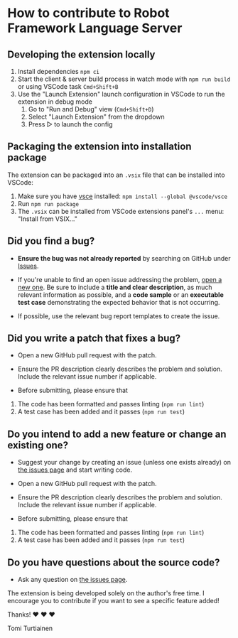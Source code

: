 # How to contribute to Robot Framework Language Server

## Developing the extension locally

1. Install dependencies `npm ci`
2. Start the client & server build process in watch mode with `npm run build` or using VSCode task `Cmd+Shift+B`
3. Use the "Launch Extension" launch configuration in VSCode to run the extension in debug mode
   1. Go to "Run and Debug" view (`Cmd+Shift+D`)
   2. Select "Launch Extension" from the dropdown
   3. Press ▷ to launch the config

## Packaging the extension into installation package

The extension can be packaged into an `.vsix` file that can be installed into VSCode:

1. Make sure you have [vsce](https://github.com/microsoft/vscode-vsce) installed: `npm install --global @vscode/vsce`
2. Run `npm run package`
3. The `.vsix` can be installed from VSCode extensions panel's `...` menu: "Install from VSIX..."

## Did you find a bug?

* **Ensure the bug was not already reported** by searching on GitHub under [Issues](https://github.com/tomi/vscode-rf-language-server/issues).

* If you're unable to find an open issue addressing the problem, [open a new one](https://github.com/tomi/vscode-rf-language-server/issues/new). Be sure to include a **title and clear description**, as much relevant information as possible, and a **code sample** or an **executable test case** demonstrating the expected behavior that is not occurring.

* If possible, use the relevant bug report templates to create the issue.

## Did you write a patch that fixes a bug?

* Open a new GitHub pull request with the patch.

* Ensure the PR description clearly describes the problem and solution. Include the relevant issue number if applicable.

* Before submitting, please ensure that

1. The code has been formatted and passes linting (`npm run lint`)
2. A test case has been added and it passes (`npm run test`)

## Do you intend to add a new feature or change an existing one?

* Suggest your change by creating an issue (unless one exists already) on [the issues page](https://github.com/tomi/vscode-rf-language-server/issues) and start writing code.

* Open a new GitHub pull request with the patch.

* Ensure the PR description clearly describes the problem and solution. Include the relevant issue number if applicable.

* Before submitting, please ensure that

1. The code has been formatted and passes linting (`npm run lint`)
2. A test case has been added and it passes (`npm run test`)

## Do you have questions about the source code?

* Ask any question on [the issues page](https://github.com/tomi/vscode-rf-language-server/issues).

The extension is being developed solely on the author's free time. I encourage you to contribute if you want to see a specific feature added!

Thanks! :heart: :heart: :heart:

Tomi Turtiainen
